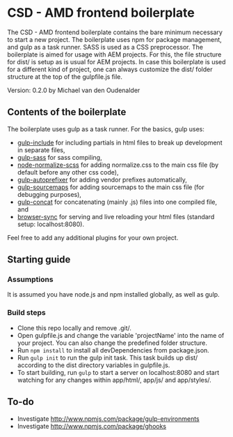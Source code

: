 # CSD - AMD frontend boilerplate

The CSD - AMD frontend boilerplate contains the bare minimum necessary to start a new project. The boilerplate uses npm for package management, and gulp as a task runner. SASS is used as a CSS preprocessor. The boilerplate is aimed for usage with AEM projects. For this, the file structure for dist/ is setup as is usual for AEM projects. In case this boilerplate is used for a different kind of project, one can always customize the dist/ folder structure at the top of the gulpfile.js file.

Version: 0.2.0 by Michael van den Oudenalder

## Contents of the boilerplate

The boilerplate uses gulp as a task runner. For the basics, gulp uses:
* [gulp-include](http://www.npmjs.com/package/gulp-include) for including partials in html files to break up development in separate files,
* [gulp-sass](http://www.npmjs.com/package/gulp-sass) for sass compiling,
* [node-normalize-scss](http://www.npmjs.com/package/node-normalize-scss) for adding normalize.css to the main css file (by default before any other css code),
* [gulp-autoprefixer](http://www.npmjs.com/package/gulp-autoprefixer) for adding vendor prefixes automatically,
* [gulp-sourcemaps](http://www.npmjs.com/package/gulp-sourcemaps) for adding sourcemaps to the main css file (for debugging purposes),
* [gulp-concat](http://www.npmjs.com/package/gulp-concat) for concatenating (mainly .js) files into one compiled file, and
* [browser-sync](http://www.npmjs.com/package/browser-sync) for serving and live reloading your html files (standard setup: localhost:8080).

Feel free to add any additional plugins for your own project.

## Starting guide

### Assumptions
It is assumed you have node.js and npm installed globally, as well as gulp.

### Build steps

* Clone this repo locally and remove .git/.
* Open gulpfile.js and change the variable 'projectName' into the name of your project. You can also change the predefined folder structure.
* Run `npm install` to install all devDependencies from package.json.
* Run `gulp init` to run the gulp init task. This task builds up dist/ according to the dist directory variables in gulpfile.js.
* To start building, run `gulp` to start a server on localhost:8080 and start watching for any changes within app/html/, app/js/ and app/styles/.

## To-do

* Investigate http://www.npmjs.com/package/gulp-environments
* Investigate http://www.npmjs.com/package/ghooks
